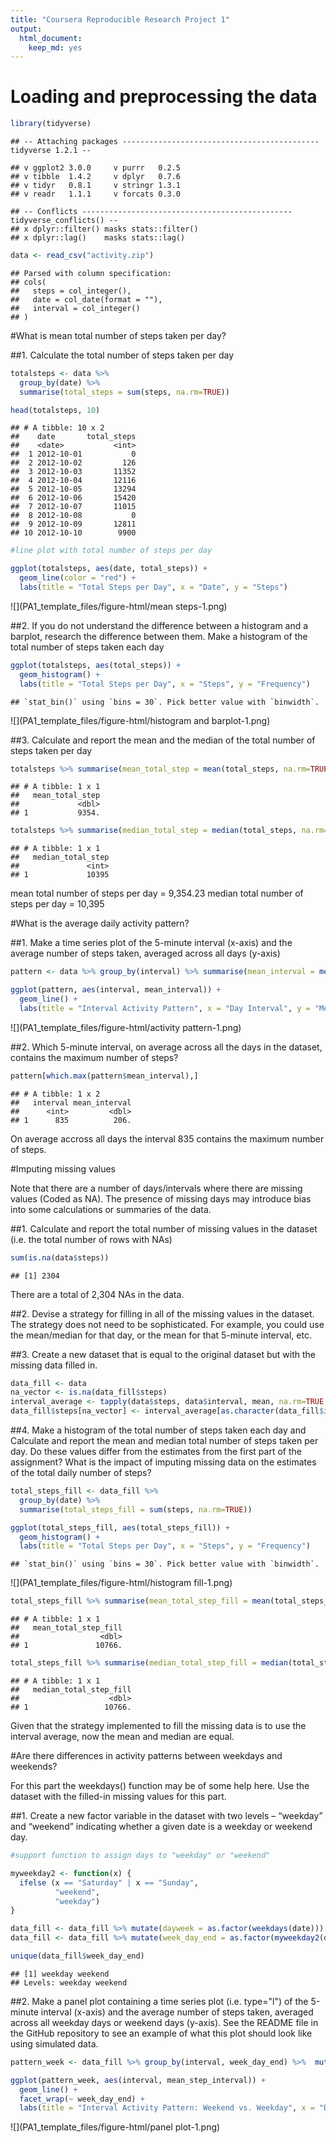 ```yaml
---
title: "Coursera Reproducible Research Project 1"
output: 
  html_document:
    keep_md: yes
---
```

  
# Loading and preprocessing the data


```r
library(tidyverse)
```

```
## -- Attaching packages -------------------------------------------- tidyverse 1.2.1 --
```

```
## v ggplot2 3.0.0     v purrr   0.2.5
## v tibble  1.4.2     v dplyr   0.7.6
## v tidyr   0.8.1     v stringr 1.3.1
## v readr   1.1.1     v forcats 0.3.0
```

```
## -- Conflicts ----------------------------------------------- tidyverse_conflicts() --
## x dplyr::filter() masks stats::filter()
## x dplyr::lag()    masks stats::lag()
```

```r
data <- read_csv("activity.zip")
```

```
## Parsed with column specification:
## cols(
##   steps = col_integer(),
##   date = col_date(format = ""),
##   interval = col_integer()
## )
```


#What is mean total number of steps taken per day?

##1. Calculate the total number of steps taken per day


```r
totalsteps <- data %>% 
  group_by(date) %>% 
  summarise(total_steps = sum(steps, na.rm=TRUE))

head(totalsteps, 10)
```

```
## # A tibble: 10 x 2
##    date       total_steps
##    <date>           <int>
##  1 2012-10-01           0
##  2 2012-10-02         126
##  3 2012-10-03       11352
##  4 2012-10-04       12116
##  5 2012-10-05       13294
##  6 2012-10-06       15420
##  7 2012-10-07       11015
##  8 2012-10-08           0
##  9 2012-10-09       12811
## 10 2012-10-10        9900
```

```r
#line plot with total number of steps per day

ggplot(totalsteps, aes(date, total_steps)) +
  geom_line(color = "red") +
  labs(title = "Total Steps per Day", x = "Date", y = "Steps")
```

![](PA1_template_files/figure-html/mean steps-1.png)<!-- -->


##2. If you do not understand the difference between a histogram and a barplot, research the difference between them. Make a histogram of the total number of steps taken each day


```r
ggplot(totalsteps, aes(total_steps)) +
  geom_histogram() +
  labs(title = "Total Steps per Day", x = "Steps", y = "Frequency")
```

```
## `stat_bin()` using `bins = 30`. Pick better value with `binwidth`.
```

![](PA1_template_files/figure-html/histogram and barplot-1.png)<!-- -->


##3. Calculate and report the mean and the median of the total number of steps taken per day


```r
totalsteps %>% summarise(mean_total_step = mean(total_steps, na.rm=TRUE))
```

```
## # A tibble: 1 x 1
##   mean_total_step
##             <dbl>
## 1           9354.
```

```r
totalsteps %>% summarise(median_total_step = median(total_steps, na.rm=TRUE))
```

```
## # A tibble: 1 x 1
##   median_total_step
##               <int>
## 1             10395
```

mean total number of steps per day = 9,354.23
median total number of steps per day = 10,395


#What is the average daily activity pattern?

##1. Make a time series plot of the 5-minute interval (x-axis) and the average number of steps taken, averaged across all days (y-axis)


```r
pattern <- data %>% group_by(interval) %>% summarise(mean_interval = mean(steps, na.rm = TRUE))

ggplot(pattern, aes(interval, mean_interval)) +
  geom_line() +
  labs(title = "Interval Activity Pattern", x = "Day Interval", y = "Mean Steps")
```

![](PA1_template_files/figure-html/activity pattern-1.png)<!-- -->


##2. Which 5-minute interval, on average across all the days in the dataset, contains the maximum number of steps?


```r
pattern[which.max(pattern$mean_interval),]
```

```
## # A tibble: 1 x 2
##   interval mean_interval
##      <int>         <dbl>
## 1      835          206.
```

On average accross all days the interval 835 contains the maximum number of steps.

#Imputing missing values

Note that there are a number of days/intervals where there are missing values (Coded as NA). The presence of missing days may introduce bias into some calculations or summaries of the data.

##1. Calculate and report the total number of missing values in the dataset (i.e. the total number of rows with NAs)


```r
sum(is.na(data$steps))
```

```
## [1] 2304
```

There are a total of 2,304 NAs in the data.

##2. Devise a strategy for filling in all of the missing values in the dataset. The strategy does not need to be sophisticated. For example, you could use the mean/median for that day, or the mean for that 5-minute interval, etc.

##3. Create a new dataset that is equal to the original dataset but with the missing data filled in.


```r
data_fill <- data
na_vector <- is.na(data_fill$steps)
interval_average <- tapply(data$steps, data$interval, mean, na.rm=TRUE, simplify=T)
data_fill$steps[na_vector] <- interval_average[as.character(data_fill$interval[na_vector])]
```

##4. Make a histogram of the total number of steps taken each day and Calculate and report the mean and median total number of steps taken per day. Do these values differ from the estimates from the first part of the assignment? What is the impact of imputing missing data on the estimates of the total daily number of steps?


```r
total_steps_fill <- data_fill %>% 
  group_by(date) %>% 
  summarise(total_steps_fill = sum(steps, na.rm=TRUE))

ggplot(total_steps_fill, aes(total_steps_fill)) +
  geom_histogram() +
  labs(title = "Total Steps per Day", x = "Steps", y = "Frequency")
```

```
## `stat_bin()` using `bins = 30`. Pick better value with `binwidth`.
```

![](PA1_template_files/figure-html/histogram fill-1.png)<!-- -->

```r
total_steps_fill %>% summarise(mean_total_step_fill = mean(total_steps_fill, na.rm=TRUE))
```

```
## # A tibble: 1 x 1
##   mean_total_step_fill
##                  <dbl>
## 1               10766.
```

```r
total_steps_fill %>% summarise(median_total_step_fill = median(total_steps_fill, na.rm=TRUE))
```

```
## # A tibble: 1 x 1
##   median_total_step_fill
##                    <dbl>
## 1                 10766.
```

Given that the strategy implemented to fill the missing data is to use the interval average, now the mean and median are equal.


#Are there differences in activity patterns between weekdays and weekends?

For this part the weekdays() function may be of some help here. Use the dataset with the filled-in missing values for this part.

##1. Create a new factor variable in the dataset with two levels – “weekday” and “weekend” indicating whether a given date is a weekday or weekend day.


```r
#support function to assign days to "weekday" or "weekend"

myweekday2 <- function(x) {
  ifelse (x == "Saturday" | x == "Sunday", 
          "weekend", 
          "weekday")
}

data_fill <- data_fill %>% mutate(dayweek = as.factor(weekdays(date)))
data_fill <- data_fill %>% mutate(week_day_end = as.factor(myweekday2(dayweek)))

unique(data_fill$week_day_end)
```

```
## [1] weekday weekend
## Levels: weekday weekend
```

##2. Make a panel plot containing a time series plot (i.e. type="l") of the 5-minute interval (x-axis) and the average number of steps taken, averaged across all weekday days or weekend days (y-axis). See the README file in the GitHub repository to see an example of what this plot should look like using simulated data.


```r
pattern_week <- data_fill %>% group_by(interval, week_day_end) %>%  mutate(mean_step_interval = mean(steps))

ggplot(pattern_week, aes(interval, mean_step_interval)) +
  geom_line() +
  facet_wrap(~ week_day_end) +
  labs(title = "Interval Activity Pattern: Weekend vs. Weekday", x = "Day Interval", y = "Mean Steps")
```

![](PA1_template_files/figure-html/panel plot-1.png)<!-- -->

